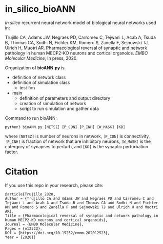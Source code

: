 # in_silico_bioANN

*In silico* recurrent neural network model of biological neural networks used in:

Trujillo CA, Adams JW, Negraes PD, Carromeu C, Tejwani L, Acab A, Tsuda B, Thomas CA, Sodhi N, Fichter KM, Romero S, Zanella F, Sejnowski TJ, Ulrich H, Muotri AR. Pharmacological reversal of synaptic and network pathology in human MECP2-KO neurons and cortical organoids. *EMBO Molecular Medicine*, In press, 2020.

Organization of **bioANN.py** is
  - definition of network class
  - definition of simulation class
      - test fxn
  - main
      - definition of parameters and output directory
      - creation of simulation of network
      - script to run simulation and gather data

Command to run bioANN:

`python3 bioANN.py [NETSZ] [P_CON] [P_INH] [W_MASK] [KD]`

where `[NETSZ]` is number of neurons in network, `[P_CON]` is connectivity, `[P_INH]` is fraction of network that are inhibitory neurons, `[W_MASK]` is the catergory of synapses to perturb, and `[KD]` is the synaptic perturbation factor.

# Citation

If you use this repo in your research, please cite:

    @article{Trujillo_2020,
    Author = {Trujillo CA and Adams JW and Negraes PD and Carromeu C and Tejwani L and Acab A and Tsuda B and Thomas CA and Sodhi N and Fichter KM and Romero S and Zanella F and Sejnowski TJ and Ulrich H and Muotri AR},  
    Title = {Pharmacological reversal of synaptic and network pathology in human MECP2-KO neurons and cortical organoids},  
    Journal = {EMBO Molecular Medicine},  
    Pages = {e12523},  
    DOI = {https://doi.org/10.15252/emmm.202012523},  
    Year = {2020}}
